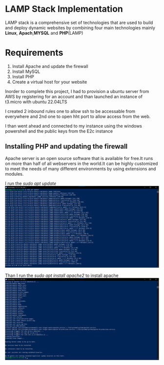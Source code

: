 # LAMP Stack Implementation

LAMP stack is a comprehensive set of technologies that are used to build and deploy dynamic websites by combining  four main technologies mainly **Linux**, **Apach**,**MYSQL** and **PHP**(LAMP) 


# Requirements #

1. Install Apache and update the firewall
2. Install MySQL
3. Install PHP
4. Create a virtual host for your website



Inorder to complete this project, I had to provision a ubuntu server from AWS by registering for an account and than launched an instance of t3.micro with ubuntu 22.04LTS

I created 2 inbound rules one to allow ssh to be accessable from everywhere and 2nd one to open hht port to allow access from the web.

I than went ahead and connected to my instance using the windows powershell and the public keys from the E2c instance

## Installing PHP and updating the firewall ##

Apache server is an open source software that is available for free.It runs on more than half of all webservers in the world.It can be highly customized to meet the needs of many different environments by using extensions and modules.

 I run the *sudo apt update*
  ![Alt text](<images/apt update.png>)


  Than I run the *sudo apt install apache2* to install apache
  ![](<images/apache2 install.png>)
